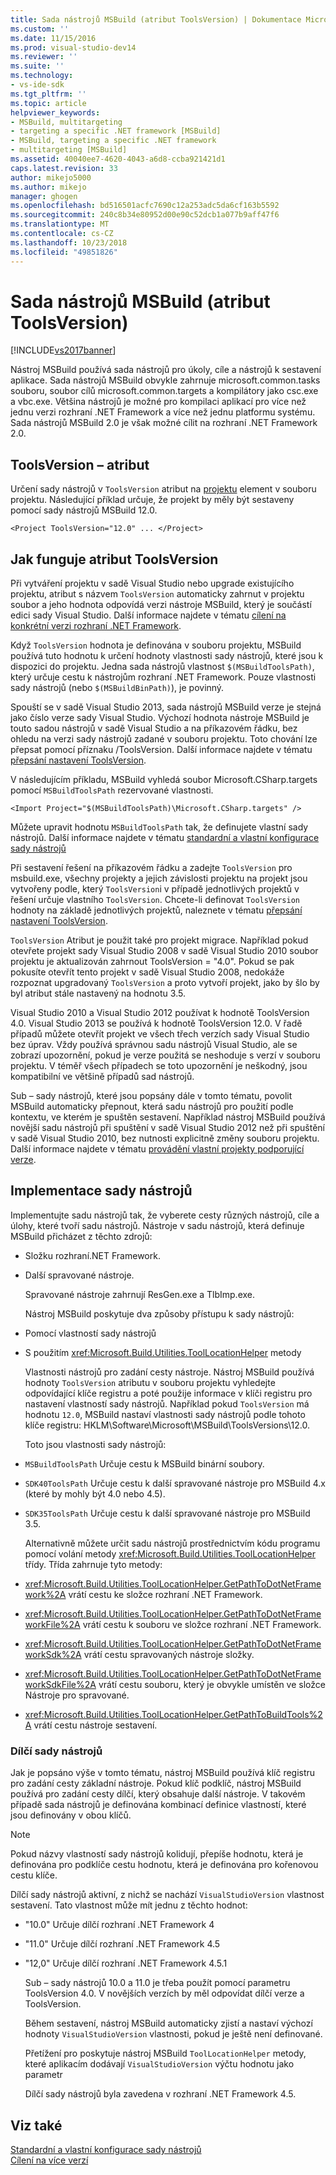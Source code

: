 ```yaml
---
title: Sada nástrojů MSBuild (atribut ToolsVersion) | Dokumentace Microsoftu
ms.custom: ''
ms.date: 11/15/2016
ms.prod: visual-studio-dev14
ms.reviewer: ''
ms.suite: ''
ms.technology:
- vs-ide-sdk
ms.tgt_pltfrm: ''
ms.topic: article
helpviewer_keywords:
- MSBuild, multitargeting
- targeting a specific .NET framework [MSBuild]
- MSBuild, targeting a specific .NET framework
- multitargeting [MSBuild]
ms.assetid: 40040ee7-4620-4043-a6d8-ccba921421d1
caps.latest.revision: 33
author: mikejo5000
ms.author: mikejo
manager: ghogen
ms.openlocfilehash: bd516501acfc7690c12a253adc5da6cf163b5592
ms.sourcegitcommit: 240c8b34e80952d00e90c52dcb1a077b9aff47f6
ms.translationtype: MT
ms.contentlocale: cs-CZ
ms.lasthandoff: 10/23/2018
ms.locfileid: "49851826"
---
```

# <a name="msbuild-toolset-toolsversion"></a>Sada nástrojů MSBuild (atribut ToolsVersion)
[!INCLUDE[vs2017banner](../includes/vs2017banner.md)]

  
Nástroj MSBuild používá sada nástrojů pro úkoly, cíle a nástrojů k sestavení aplikace. Sada nástrojů MSBuild obvykle zahrnuje microsoft.common.tasks souboru, soubor cílů microsoft.common.targets a kompilátory jako csc.exe a vbc.exe. Většina nástrojů je možné pro kompilaci aplikací pro více než jednu verzi rozhraní .NET Framework a více než jednu platformu systému. Sada nástrojů MSBuild 2.0 je však možné cílit na rozhraní .NET Framework 2.0.  
  
## <a name="toolsversion-attribute"></a>ToolsVersion – atribut  
 Určení sady nástrojů v `ToolsVersion` atribut na [projektu](../msbuild/project-element-msbuild.md) element v souboru projektu. Následující příklad určuje, že projekt by měly být sestaveny pomocí sady nástrojů MSBuild 12.0.  
  
```  
<Project ToolsVersion="12.0" ... </Project>  
```  
  
## <a name="how-the-toolsversion-attribute-works"></a>Jak funguje atribut ToolsVersion  
 Při vytváření projektu v sadě Visual Studio nebo upgrade existujícího projektu, atribut s názvem `ToolsVersion` automaticky zahrnut v projektu soubor a jeho hodnota odpovídá verzi nástroje MSBuild, který je součástí edici sady Visual Studio. Další informace najdete v tématu [cílení na konkrétní verzi rozhraní .NET Framework](../ide/targeting-a-specific-dotnet-framework-version.md).  
  
 Když `ToolsVersion` hodnota je definována v souboru projektu, MSBuild používá tuto hodnotu k určení hodnoty vlastnosti sady nástrojů, které jsou k dispozici do projektu. Jedna sada nástrojů vlastnost `$(MSBuildToolsPath)`, který určuje cestu k nástrojům rozhraní .NET Framework. Pouze vlastnosti sady nástrojů (nebo `$(MSBuildBinPath)`), je povinný.  
  
 Spouští se v sadě Visual Studio 2013, sada nástrojů MSBuild verze je stejná jako číslo verze sady Visual Studio. Výchozí hodnota nástroje MSBuild je touto sadou nástrojů v sadě Visual Studio a na příkazovém řádku, bez ohledu na verzi sady nástrojů zadané v souboru projektu.  Toto chování lze přepsat pomocí příznaku /ToolsVersion. Další informace najdete v tématu [přepsání nastavení ToolsVersion](../msbuild/overriding-toolsversion-settings.md).  
  
 V následujícím příkladu, MSBuild vyhledá soubor Microsoft.CSharp.targets pomocí `MSBuildToolsPath` rezervované vlastnosti.  
  
```  
<Import Project="$(MSBuildToolsPath)\Microsoft.CSharp.targets" />  
```  
  
 Můžete upravit hodnotu `MSBuildToolsPath` tak, že definujete vlastní sady nástrojů. Další informace najdete v tématu [standardní a vlastní konfigurace sady nástrojů](../msbuild/standard-and-custom-toolset-configurations.md)  
  
 Při sestavení řešení na příkazovém řádku a zadejte `ToolsVersion` pro msbuild.exe, všechny projekty a jejich závislosti projektu na projekt jsou vytvořeny podle, který `ToolsVersion`i v případě jednotlivých projektů v řešení určuje vlastního `ToolsVersion`. Chcete-li definovat `ToolsVersion` hodnoty na základě jednotlivých projektů, naleznete v tématu [přepsání nastavení ToolsVersion](../msbuild/overriding-toolsversion-settings.md).  
  
 `ToolsVersion` Atribut je použit také pro projekt migrace. Například pokud otevřete projekt sady Visual Studio 2008 v sadě Visual Studio 2010 soubor projektu je aktualizován zahrnout ToolsVersion = "4.0". Pokud se pak pokusíte otevřít tento projekt v sadě Visual Studio 2008, nedokáže rozpoznat upgradovaný `ToolsVersion` a proto vytvoří projekt, jako by šlo by byl atribut stále nastavený na hodnotu 3.5.  
  
 Visual Studio 2010 a Visual Studio 2012 používat k hodnotě ToolsVersion 4.0. Visual Studio 2013 se používá k hodnotě ToolsVersion 12.0. V řadě případů můžete otevřít projekt ve všech třech verzích sady Visual Studio bez úprav. Vždy používá správnou sadu nástrojů Visual Studio, ale se zobrazí upozornění, pokud je verze použitá se neshoduje s verzí v souboru projektu. V téměř všech případech se toto upozornění je neškodný, jsou kompatibilní ve většině případů sad nástrojů.  
  
 Sub – sady nástrojů, které jsou popsány dále v tomto tématu, povolit MSBuild automaticky přepnout, která sadu nástrojů pro použití podle kontextu, ve kterém je spuštěn sestavení. Například nástroj MSBuild používá novější sadu nástrojů při spuštění v sadě Visual Studio 2012 než při spuštění v sadě Visual Studio 2010, bez nutnosti explicitně změny souboru projektu. Další informace najdete v tématu [provádění vlastní projekty podporující verze](../misc/making-custom-projects-version-aware.md).  
  
## <a name="toolset-implementation"></a>Implementace sady nástrojů  
 Implementujte sadu nástrojů tak, že vyberete cesty různých nástrojů, cíle a úlohy, které tvoří sadu nástrojů. Nástroje v sadu nástrojů, která definuje MSBuild přicházet z těchto zdrojů:  
  
- Složku rozhraní.NET Framework.  
  
- Další spravované nástroje.  
  
  Spravované nástroje zahrnují ResGen.exe a TlbImp.exe.  
  
  Nástroj MSBuild poskytuje dva způsoby přístupu k sady nástrojů:  
  
- Pomocí vlastností sady nástrojů  
  
- S použitím <xref:Microsoft.Build.Utilities.ToolLocationHelper> metody  
  
  Vlastnosti nástrojů pro zadání cesty nástroje. Nástroj MSBuild používá hodnoty `ToolsVersion` atributu v souboru projektu vyhledejte odpovídající klíče registru a poté použije informace v klíči registru pro nastavení vlastností sady nástrojů. Například pokud `ToolsVersion` má hodnotu `12.0`, MSBuild nastaví vlastnosti sady nástrojů podle tohoto klíče registru: HKLM\Software\Microsoft\MSBuild\ToolsVersions\12.0.  
  
  Toto jsou vlastnosti sady nástrojů:  
  
- `MSBuildToolsPath` Určuje cestu k MSBuild binární soubory.  
  
- `SDK40ToolsPath` Určuje cestu k další spravované nástroje pro MSBuild 4.x (které by mohly být 4.0 nebo 4.5).  
  
- `SDK35ToolsPath` Určuje cestu k další spravované nástroje pro MSBuild 3.5.  
  
  Alternativně můžete určit sadu nástrojů prostřednictvím kódu programu pomocí volání metody <xref:Microsoft.Build.Utilities.ToolLocationHelper> třídy. Třída zahrnuje tyto metody:  
  
- <xref:Microsoft.Build.Utilities.ToolLocationHelper.GetPathToDotNetFramework%2A> vrátí cestu ke složce rozhraní .NET Framework.  
  
- <xref:Microsoft.Build.Utilities.ToolLocationHelper.GetPathToDotNetFrameworkFile%2A> vrátí cestu k souboru ve složce rozhraní .NET Framework.  
  
- <xref:Microsoft.Build.Utilities.ToolLocationHelper.GetPathToDotNetFrameworkSdk%2A> vrátí cestu spravovaných nástroje složky.  
  
- <xref:Microsoft.Build.Utilities.ToolLocationHelper.GetPathToDotNetFrameworkSdkFile%2A> vrátí cestu souboru, který je obvykle umístěn ve složce Nástroje pro spravované.  
  
- <xref:Microsoft.Build.Utilities.ToolLocationHelper.GetPathToBuildTools%2A> vrátí cestu nástroje sestavení.  
  
### <a name="sub-toolsets"></a>Dílčí sady nástrojů  
 Jak je popsáno výše v tomto tématu, nástroj MSBuild používá klíč registru pro zadání cesty základní nástroje. Pokud klíč podklíč, nástroj MSBuild používá pro zadání cesty dílčí, který obsahuje další nástroje. V takovém případě sada nástrojů je definována kombinací definice vlastností, které jsou definovány v obou klíčů.  
  
> [!NOTE]
>  Pokud názvy vlastností sady nástrojů kolidují, přepíše hodnotu, která je definována pro podklíče cestu hodnotu, která je definována pro kořenovou cestu klíče.  
  
 Dílčí sady nástrojů aktivní, z nichž se nachází `VisualStudioVersion` vlastnost sestavení. Tato vlastnost může mít jednu z těchto hodnot:  
  
- "10.0" Určuje dílčí rozhraní .NET Framework 4  
  
- "11.0" Určuje dílčí rozhraní .NET Framework 4.5  
  
- "12,0" Určuje dílčí rozhraní .NET Framework 4.5.1  
  
  Sub – sady nástrojů 10.0 a 11.0 je třeba použít pomocí parametru ToolsVersion 4.0. V novějších verzích by měl odpovídat dílčí verze a ToolsVersion.  
  
  Během sestavení, nástroj MSBuild automaticky zjistí a nastaví výchozí hodnoty `VisualStudioVersion` vlastnosti, pokud je ještě není definované.  
  
  Přetížení pro poskytuje nástroj MSBuild `ToolLocationHelper` metody, které aplikacím dodávají `VisualStudioVersion` výčtu hodnotu jako parametr  
  
  Dílčí sady nástrojů byla zavedena v rozhraní .NET Framework 4.5.  
  
## <a name="see-also"></a>Viz také  
 [Standardní a vlastní konfigurace sady nástrojů](../msbuild/standard-and-custom-toolset-configurations.md)   
 [Cílení na více verzí](../msbuild/msbuild-multitargeting-overview.md)



